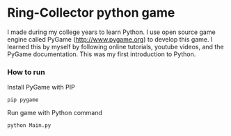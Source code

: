 # Ring-Collector python game

I made during my college years to learn Python. I use open source game engine called PyGame (http://www.pygame.org) to develop this game. I learned this by myself by following online tutorials, youtube videos, and the PyGame documentation. This was my first introduction to Python.

### How to run

Install PyGame with PIP

```
pip pygame
```

Run game with Python command

```
python Main.py
```
